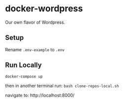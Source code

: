 # docker-wordpress

Our own flavor of Wordpress.

## Setup
Rename `.env-example` to `.env`

## Run Locally
`docker-compose up`

then in another terminal run: `bash clone-repos-local.sh`

navigate to: http://localhost:8000/
